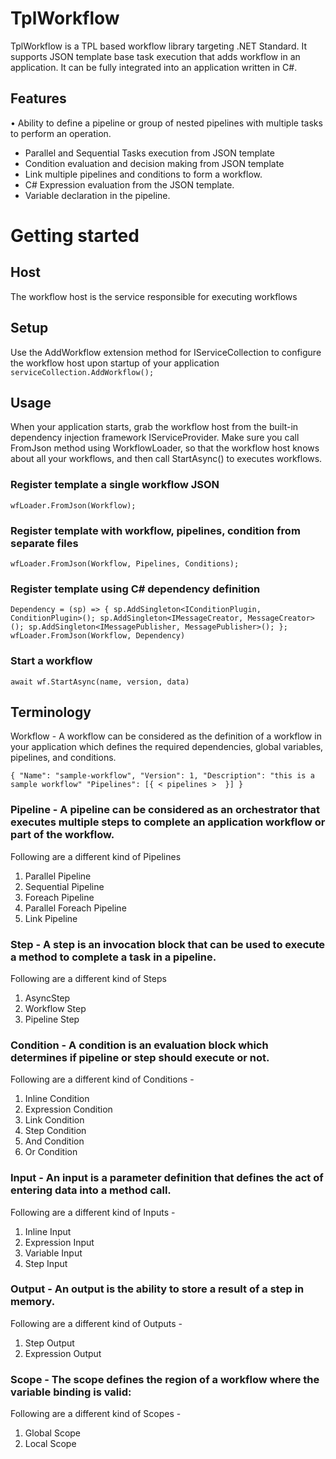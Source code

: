 # TplWorkflow

TplWorkflow is a TPL based workflow library targeting .NET Standard. It supports JSON template base task execution that adds workflow in an application. It can be fully integrated into an application written in C#.

## **Features** 
•	Ability to define a pipeline or group of nested pipelines with multiple tasks to perform an operation.
- Parallel and Sequential Tasks execution from JSON template 
- Condition evaluation and decision making from JSON template 
- Link multiple pipelines and conditions to form a workflow.
- C# Expression evaluation from the JSON template.
- Variable declaration in the pipeline. 

# Getting started

## Host
The workflow host is the service responsible for executing workflows

## Setup

Use the AddWorkflow extension method for IServiceCollection to configure the workflow host upon startup of your application
` serviceCollection.AddWorkflow();
`
## Usage
When your application starts, grab the workflow host from the built-in dependency injection framework IServiceProvider. Make sure you call FromJson method using WorkflowLoader, so that the workflow host knows about all your workflows, and then call StartAsync() to executes workflows. 

### Register template a single workflow JSON
`wfLoader.FromJson(Workflow);`

### Register template with workflow, pipelines, condition from separate files
`wfLoader.FromJson(Workflow, Pipelines, Conditions);`

### Register template using C# dependency definition 
`Dependency = (sp) =>
      {
        sp.AddSingleton<IConditionPlugin, ConditionPlugin>();
        sp.AddSingleton<IMessageCreator, MessageCreator>();
        sp.AddSingleton<IMessagePublisher, MessagePublisher>();
      };
wfLoader.FromJson(Workflow, Dependency)
`
### Start a workflow 
`await wf.StartAsync(name, version, data)`



## **Terminology**
Workflow - A workflow can be considered as the definition of a workflow in your application which defines the required dependencies, global variables, pipelines, and conditions.

`{
  "Name": "sample-workflow",
  "Version": 1,
  "Description": "this is a sample workflow"
  "Pipelines": [{
      < pipelines > 
    }]
}`

### Pipeline - A pipeline can be considered as an orchestrator that executes multiple steps to complete an application workflow or part of the workflow.

Following are a different kind of Pipelines
1. Parallel Pipeline
2. Sequential Pipeline
3. Foreach Pipeline
4. Parallel Foreach Pipeline
5. Link Pipeline

### Step - A step is an invocation block that can be used to execute a method to complete a task in a pipeline.

Following are a different kind of Steps
1. AsyncStep
2. Workflow Step
3. Pipeline Step

### Condition - A condition is an evaluation block which determines if pipeline or step should execute or not. 

Following are a different kind of Conditions -
1. Inline Condition
2. Expression Condition
3. Link Condition
4. Step Condition
5. And Condition
6. Or Condition

### Input - An input is a parameter definition that defines the act of entering data into a method call.

Following are a different kind of Inputs - 
1. Inline Input
2. Expression Input
3. Variable Input
4. Step Input

### Output - An output is the ability to store a result of a step in memory.

Following are a different kind of Outputs -
1. Step Output
2. Expression Output

### Scope - The scope defines the region of a workflow where the variable binding is valid:

Following are a different kind of Scopes -
1. Global Scope 
2. Local Scope 
